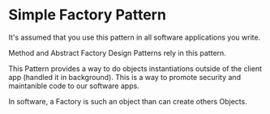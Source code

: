 # Simple Factory Pattern

It's assumed that you use this pattern in all software applications you write.

Method and Abstract Factory Design Patterns rely in this pattern.

This Pattern provides a way to do objects instantiations outside of the client app (handled it in background).
This is a way to promote security and maintanible code to our software apps.

In software, a Factory is such an object than can create others Objects.

